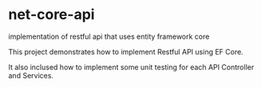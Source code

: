 # net-core-api
implementation of restful api that uses entity framework core


This project demonstrates how to implement Restful API using EF Core.

It also inclused how to implement some unit testing for each API Controller and Services. 
